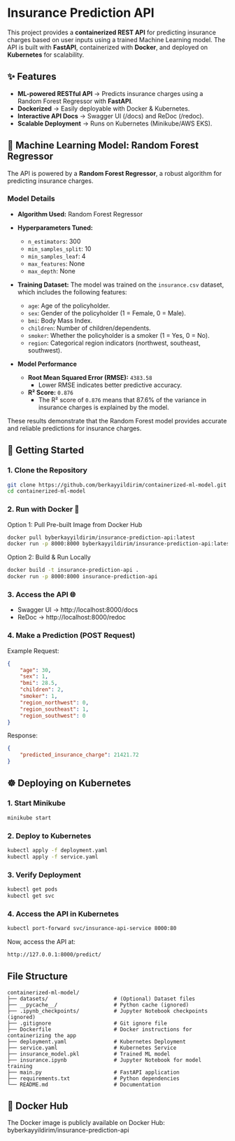 # Insurance Prediction API

This project provides a **containerized REST API** for predicting insurance charges based on user inputs using a trained Machine Learning model. The API is built with **FastAPI**, containerized with **Docker**, and deployed on **Kubernetes** for scalability.


## ✨ Features
- **ML-powered RESTful API** → Predicts insurance charges using a Random Forest Regressor with **FastAPI**.
- **Dockerized** → Easily deployable with Docker & Kubernetes.
- **Interactive API Docs** → Swagger UI (/docs) and ReDoc (/redoc).
- **Scalable Deployment** → Runs on Kubernetes (Minikube/AWS EKS).

## 🤖 Machine Learning Model: Random Forest Regressor
The API is powered by a **Random Forest Regressor**, a robust algorithm for predicting insurance charges.

### **Model Details**

- **Algorithm Used:** Random Forest Regressor
- **Hyperparameters Tuned:**
  - `n_estimators`: 300
  - `min_samples_split`: 10
  - `min_samples_leaf`: 4
  - `max_features`: None
  - `max_depth`: None
- **Training Dataset:** The model was trained on the `insurance.csv` dataset, which includes the following features:
  - `age`: Age of the policyholder.
  - `sex`: Gender of the policyholder (1 = Female, 0 = Male).
  - `bmi`: Body Mass Index.
  - `children`: Number of children/dependents.
  - `smoker`: Whether the policyholder is a smoker (1 = Yes, 0 = No).
  - `region`: Categorical region indicators (northwest, southeast, southwest).

- **Model Performance**
  - **Root Mean Squared Error (RMSE):** `4383.58`
    - Lower RMSE indicates better predictive accuracy.
  - **R² Score:** `0.876`
    - The R² score of `0.876` means that 87.6% of the variance in insurance charges is explained by the model.

These results demonstrate that the Random Forest model provides accurate and reliable predictions for insurance charges.

## 📌 Getting Started

### 1. Clone the Repository
```bash
git clone https://github.com/berkayyildirim/containerized-ml-model.git
cd containerized-ml-model
```

### 2. Run with Docker 🐳
Option 1: Pull Pre-built Image from Docker Hub
```bash
docker pull byberkayyildirim/insurance-prediction-api:latest
docker run -p 8000:8000 byberkayyildirim/insurance-prediction-api:latest
```

Option 2: Build & Run Locally
```bash
docker build -t insurance-prediction-api .
docker run -p 8000:8000 insurance-prediction-api
```

### 3. Access the API 🌐
- Swagger UI → http://localhost:8000/docs
- ReDoc → http://localhost:8000/redoc

### 4. Make a Prediction (POST Request)
Example Request:
```json
{
    "age": 30,
    "sex": 1,
    "bmi": 28.5,
    "children": 2,
    "smoker": 1,
    "region_northwest": 0,
    "region_southeast": 1,
    "region_southwest": 0
}
```

Response:
```json
{
    "predicted_insurance_charge": 21421.72
}
```

## ☸️ Deploying on Kubernetes
### 1. Start Minikube
```bash
minikube start
```

### 2. Deploy to Kubernetes
```bash
kubectl apply -f deployment.yaml
kubectl apply -f service.yaml
```

### 3. Verify Deployment
```bash
kubectl get pods
kubectl get svc
```

### 4. Access the API in Kubernetes
```bash
kubectl port-forward svc/insurance-api-service 8000:80
```

Now, access the API at:
```bash
http://127.0.0.1:8000/predict/
```

## File Structure
```plaintext
containerized-ml-model/
├── datasets/                     # (Optional) Dataset files
├── __pycache__/                  # Python cache (ignored)
├── .ipynb_checkpoints/           # Jupyter Notebook checkpoints (ignored)
├── .gitignore                    # Git ignore file
├── Dockerfile                    # Docker instructions for containerizing the app
├── deployment.yaml               # Kubernetes Deployment
├── service.yaml                  # Kubernetes Service
├── insurance_model.pkl           # Trained ML model
├── insurance.ipynb               # Jupyter Notebook for model training
├── main.py                       # FastAPI application
├── requirements.txt              # Python dependencies
└── README.md                     # Documentation
```

## 🐳 Docker Hub
The Docker image is publicly available on Docker Hub:\
byberkayyildirim/insurance-prediction-api